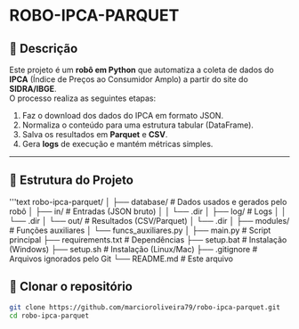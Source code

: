 # ROBO-IPCA-PARQUET

## 📌 Descrição
Este projeto é um **robô em Python** que automatiza a coleta de dados do **IPCA** (Índice de Preços ao Consumidor Amplo) a partir do site do **SIDRA/IBGE**.  
O processo realiza as seguintes etapas:

1. Faz o download dos dados do IPCA em formato JSON.  
2. Normaliza o conteúdo para uma estrutura tabular (DataFrame).  
3. Salva os resultados em **Parquet** e **CSV**.  
4. Gera **logs** de execução e mantém métricas simples.  

---

## 📂 Estrutura do Projeto
'''text
robo-ipca-parquet/
│
├── database/           # Dados usados e gerados pelo robô
│   ├── in/             # Entradas (JSON bruto)
│   │   └── .dir
│   ├── log/            # Logs
│   │   └── .dir
│   └── out/            # Resultados (CSV/Parquet)
│       └── .dir
│
├── modules/            # Funções auxiliares
│   └── funcs_auxiliares.py
│
├── main.py             # Script principal
├── requirements.txt    # Dependências
├── setup.bat           # Instalação (Windows)
├── setup.sh            # Instalação (Linux/Mac)
├── .gitignore          # Arquivos ignorados pelo Git
└── README.md           # Este arquivo


## 🔹 Clonar o repositório
```bash
git clone https://github.com/marcioroliveira79/robo-ipca-parquet.git
cd robo-ipca-parquet
